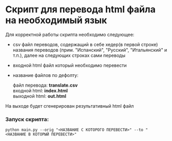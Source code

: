 # Скрипт для перевода html файла на необходимый язык

Для корректной работы скрипта необходимо следующее:

* csv файл переводов, содержащий в себе хедер(в первой строке) названия переводов (прим. "Испанский", "Русский", "Итальянский"
и т.п.), далее на следующих строках сами переводы
* входной html файл который необходимо перевести
* название файлов по дефолту:

  файл перевода: **translate.csv**\
  входной html: **index.html**\
  выходной html: **out.html**

На выходе будет сгенерирован результативный html файл

### Запуск скрипта:
```
python main.py --orig "<НАЗВАНИЕ С КОТОРОГО ПЕРЕВЕСТИ>" --to "<НАЗВАНИЕ В КОТОРЫЙ ПЕРЕВЕСТИ>"
```